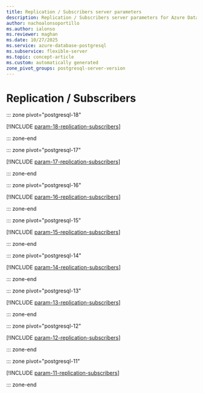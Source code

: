 ```yaml
---
title: Replication / Subscribers server parameters
description: Replication / Subscribers server parameters for Azure Database for PostgreSQL flexible server.
author: nachoalonsoportillo
ms.author: ialonso
ms.reviewer: maghan
ms.date: 10/27/2025
ms.service: azure-database-postgresql
ms.subservice: flexible-server
ms.topic: concept-article
ms.custom: automatically generated
zone_pivot_groups: postgresql-server-version
---
```

# Replication / Subscribers


::: zone pivot="postgresql-18"

[!INCLUDE [param-18-replication-subscribers](./includes/param-18-replication-subscribers.md)]

::: zone-end


::: zone pivot="postgresql-17"

[!INCLUDE [param-17-replication-subscribers](./includes/param-17-replication-subscribers.md)]

::: zone-end


::: zone pivot="postgresql-16"

[!INCLUDE [param-16-replication-subscribers](./includes/param-16-replication-subscribers.md)]

::: zone-end


::: zone pivot="postgresql-15"

[!INCLUDE [param-15-replication-subscribers](./includes/param-15-replication-subscribers.md)]

::: zone-end


::: zone pivot="postgresql-14"

[!INCLUDE [param-14-replication-subscribers](./includes/param-14-replication-subscribers.md)]

::: zone-end


::: zone pivot="postgresql-13"

[!INCLUDE [param-13-replication-subscribers](./includes/param-13-replication-subscribers.md)]

::: zone-end


::: zone pivot="postgresql-12"

[!INCLUDE [param-12-replication-subscribers](./includes/param-12-replication-subscribers.md)]

::: zone-end


::: zone pivot="postgresql-11"

[!INCLUDE [param-11-replication-subscribers](./includes/param-11-replication-subscribers.md)]

::: zone-end


